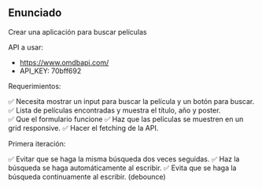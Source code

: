 ## Enunciado

Crear una aplicación para buscar películas

API a usar:

- https://www.omdbapi.com/
- API_KEY: 70bff692

<!-- https://www.omdbapi.com/?apikey=70bff692&s=avengers -->

Requerimientos:

✅ Necesita mostrar un input para buscar la película y un botón para buscar.
✅ Lista de películas encontradas y muestra el título, año y poster.\
✅ Que el formulario funcione
✅ Haz que las películas se muestren en un grid responsive.
✅ Hacer el fetching de la API.

Primera iteración:

✅ Evitar que se haga la misma búsqueda dos veces seguidas.
✅ Haz la búsqueda se haga automáticamente al escribir.
✅ Evita que se haga la búsqueda continuamente al escribir. (debounce)

